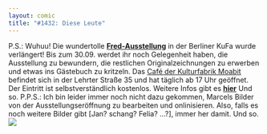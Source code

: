 ```yaml
---
layout: comic
title: "#1432: Diese Leute"
---
```


P.S.: Wuhuu!
Die wundertolle <a href="http://www.fonflatter.de/ausstellung"><strong>Fred-Ausstellung</strong></a> in der Berliner KuFa wurde verlängert! Bis zum 30.09. werdet ihr noch Gelegenheit haben, die Ausstellung zu bewundern, die restlichen Originalzeichnungen zu erwerben und etwas ins Gästebuch zu kritzeln.
Das <a href="http://www.kulturfabrik-moabit.de">Café der Kulturfabrik Moabit</a> befindet sich in der Lehrter Straße 35 und hat täglich ab 17 Uhr geöffnet. Der Eintritt ist selbstverständlich kostenlos.
Weitere Infos gibt es <a href="http://www.fonflatter.de/ausstellung"><strong>hier</strong></a>
Und so.
P.P.S.: 
Ich bin leider immer noch nicht dazu gekommen, Marcels Bilder von der Ausstellungseröffnung zu bearbeiten und onlinisieren.  Also, falls es noch weitere Bilder gibt [Jan? schang? Felia? ...?], immer her damit.
Und so.
<a href="http://www.fonflatter.de/bilder/ausstellung4/ausstellung_berlin.png"><img src="http://www.fonflatter.de/bilder/ausstellung4/ausstellung_berlin_s.png"></a>
